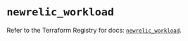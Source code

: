 # `newrelic_workload`

Refer to the Terraform Registry for docs: [`newrelic_workload`](https://registry.terraform.io/providers/newrelic/newrelic/3.33.0/docs/resources/workload).
